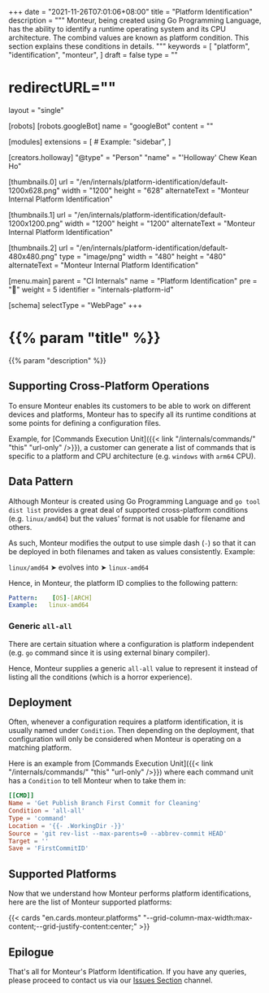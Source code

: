 +++
date = "2021-11-26T07:01:06+08:00"
title = "Platform Identification"
description = """
Monteur, being created using Go Programming Language, has the ability to
identify a runtime operating system and its CPU architecture. The combind values
are known as platform condition. This section explains these conditions in
details.
"""
keywords = [
	"platform",
	"identification",
	"monteur",
]
draft = false
type = ""
# redirectURL=""
layout = "single"


[robots]
[robots.googleBot]
name = "googleBot"
content = ""


[modules]
extensions = [
	# Example: "sidebar",
]


[creators.holloway]
"@type" = "Person"
"name" = "'Holloway' Chew Kean Ho"


[thumbnails.0]
url = "/en/internals/platform-identification/default-1200x628.png"
width = "1200"
height = "628"
alternateText = "Monteur Internal Platform Identification"

[thumbnails.1]
url = "/en/internals/platform-identification/default-1200x1200.png"
width = "1200"
height = "1200"
alternateText = "Monteur Internal Platform Identification"

[thumbnails.2]
url = "/en/internals/platform-identification/default-480x480.png"
type = "image/png"
width = "480"
height = "480"
alternateText = "Monteur Internal Platform Identification"


[menu.main]
parent = "CI Internals"
name = "Platform Identification"
pre = "🧿"
weight = 5
identifier = "internals-platform-id"


[schema]
selectType = "WebPage"
+++

# {{% param "title" %}}
{{% param "description" %}}




## Supporting Cross-Platform Operations
To ensure Monteur enables its customers to be able to work on different devices
and platforms, Monteur has to specify all its runtime conditions at some points
for defining a configuration files.

Example, for [Commands Execution Unit]({{< link "/internals/commands/" "this"
"url-only" />}}), a customer can generate a list of commands that is specific
to a platform and CPU architecture (e.g. `windows` with `arm64` CPU).




## Data Pattern
Although Monteur is created using Go Programming Language and
`go tool dist list` provides a great deal of supported cross-platform
conditions (e.g. `linux/amd64`) but the values' format is not usable for
filename and others.

As such, Monteur modifies the output to use simple dash (`-`) so that it can
be deployed in both filenames and taken as values consistently. Example:

`linux/amd64` ➤ evolves into ➤ `linux-amd64`

Hence, in Monteur, the platform ID complies to the following pattern:

```yaml {linenos=table,hl_lines=[],linenostart=1}
Pattern:    [OS]-[ARCH]
Example:   linux-amd64
```



### Generic `all-all`
There are certain situation where a configuration is platform independent (e.g.
`go` command since it is using external binary compiler).

Hence, Monteur supplies a generic `all-all` value to represent it instead of
listing all the conditions (which is a horror experience).




## Deployment
Often, whenever a configuration requires a platform identification, it is
usually named under `Condition`. Then depending on the deployment, that
configuration will only be considered when Monteur is operating on a matching
platform.

Here is an example from [Commands Execution Unit]({{< link
"/internals/commands/" "this" "url-only" />}}) where each command unit has a
`Condition` to tell Monteur when to take them in:

```toml {linenos=table,hl_lines=[3],linenostart=1}
[[CMD]]
Name = 'Get Publish Branch First Commit for Cleaning'
Condition = 'all-all'
Type = 'command'
Location = '{{- .WorkingDir -}}'
Source = 'git rev-list --max-parents=0 --abbrev-commit HEAD'
Target = ''
Save = 'FirstCommitID'
```




## Supported Platforms
Now that we understand how Monteur performs platform identifications, here are
the list of Monteur supported platforms:

{{< cards "en.cards.monteur.platforms"
	"--grid-column-max-width:max-content;--grid-justify-content:center;" >}}




## Epilogue
That's all for Monteur's Platform Identification. If you have any queries,
please proceed to contact us via our
[Issues Section](https://gitlab.com/zoralab/monteur/-/issues) channel.
